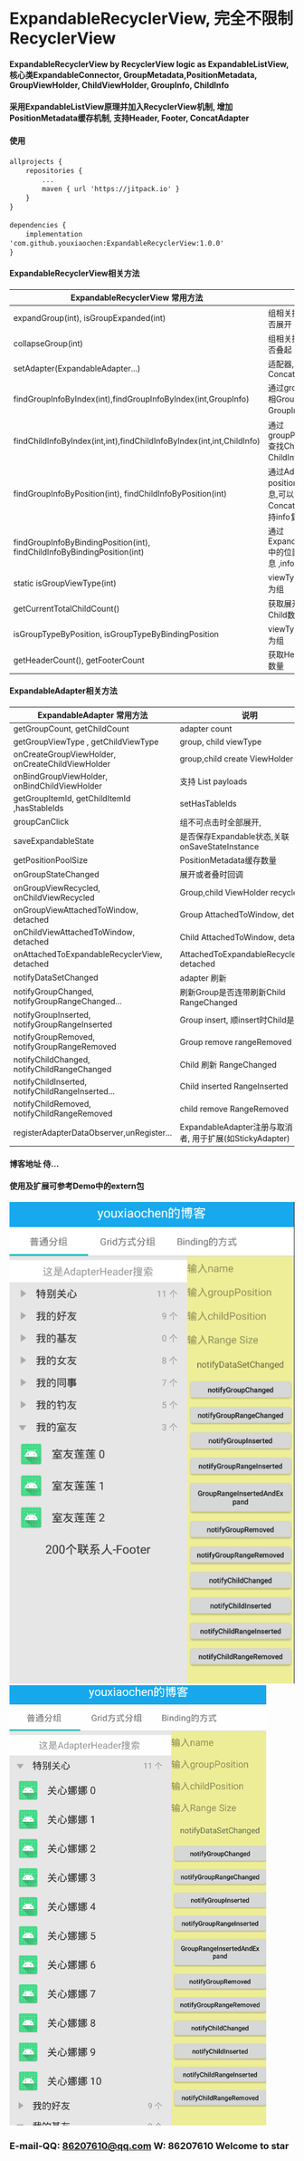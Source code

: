 # ExpandableRecyclerView, 完全不限制RecyclerView
#### ExpandableRecyclerView by RecyclerView logic as ExpandableListView, 核心类ExpandableConnector, GroupMetadata,PositionMetadata, GroupViewHolder, ChildViewHolder, GroupInfo, ChildInfo
#### 采用ExpandableListView原理并加入RecyclerView机制, 增加PositionMetadata缓存机制, 支持Header, Footer, ConcatAdapter

#### 使用
```
allprojects {
    repositories {
        ...
        maven { url 'https://jitpack.io' }
    }  
}

dependencies {
	implementation 'com.github.youxiaochen:ExpandableRecyclerView:1.0.0'
}
```

#### ExpandableRecyclerView相关方法

| ExpandableRecyclerView 常用方法                                              | 说明                                                 |
|--------------------------------------------------------------------------|----------------------------------------------------|
| expandGroup(int), isGroupExpanded(int)                                   | 组相关操作 展开,  是否展开                                    |
| collapseGroup(int)                                                       | 组相关操作 叠起, 是否叠起                                     |
| setAdapter(ExpandableAdapter...)                                         | 适配器,支持ConcatAdapter                                |
| findGroupInfoByIndex(int),findGroupInfoByIndex(int,GroupInfo)            | 通过groupPos查找相GroupInfo, GroupInfo查找复用              |
| findChildInfoByIndex(int,int),findChildInfoByIndex(int,int,ChildInfo)    | 通过groupPos,childPos查找ChildInfo, ChildInfo复用        |
| findGroupInfoByPosition(int), findChildInfoByPosition(int)               | 通过Adapter position查找相关信息,可以是ConcatAdapter 支持info复用 |
| findGroupInfoByBindingPosition(int), findChildInfoByBindingPosition(int) | 通过ExpandableAdapter中的位置查找相关信息  ,info复用             |
| static isGroupViewType(int)                                              | viewType类型是否为组                                     |
| getCurrentTotalChildCount()                                              | 获取展开的所有Child数量                                     |
| isGroupTypeByPosition, isGroupTypeByBindingPosition                      | viewType类型是否为组                                     |
| getHeaderCount(), getFooterCount                                         | 获取Header,Footer数量                                  |

#### ExpandableAdapter相关方法

| ExpandableAdapter 常用方法                           | 说明                                               |
|--------------------------------------------------|--------------------------------------------------|
| getGroupCount, getChildCount                     | adapter count                                    |
| getGroupViewType , getChildViewType              | group, child viewType                            |
| onCreateGroupViewHolder, onCreateChildViewHolder | group,child create ViewHolder                    |
| onBindGroupViewHolder, onBindChildViewHolder     | 支持 List<Object> payloads                         |
| getGroupItemId, getChildItemId ,hasStableIds     | setHasTableIds                                   |
| groupCanClick                                    | 组不可点击时全部展开,                                      |
| saveExpandableState                              | 是否保存Expandable状态,关联onSaveStateInstance           |
| getPositionPoolSize                              | PositionMetadata缓存数量                             |
| onGroupStateChanged                              | 展开或者叠时回调                                         |
| onGroupViewRecycled,  onChildViewRecycled        | Group,child ViewHolder recycler                  |
| onGroupViewAttachedToWindow,  detached           | Group AttachedToWindow,  detached                |
| onChildViewAttachedToWindow,  detached           | Child AttachedToWindow,  detached                |
| onAttachedToExpandableRecyclerView,  detached    | AttachedToExpandableRecyclerView, detached       |
| notifyDataSetChanged                             | adapter 刷新                                       |
| notifyGroupChanged, notifyGroupRangeChanged...   | 刷新Group是否连带刷新Child     RangeChanged              |
| notifyGroupInserted,  notifyGroupRangeInserted   | Group insert, 顺insert时Child是否展开                  |
| notifyGroupRemoved,  notifyGroupRangeRemoved     | Group remove      rangeRemoved                   |
| notifyChildChanged,  notifyChildRangeChanged     | Child 刷新     RangeChanged                        |
| notifyChildInserted, notifyChildRangeInserted... | Child inserted    RangeInserted                  |
| notifyChildRemoved,  notifyChildRangeRemoved     | child remove      RangeRemoved                   |
| registerAdapterDataObserver,unRegister...        | ExpandableAdapter注册与取消 观察者, 用于扩展(如StickyAdapter) |

#### 博客地址  侍...






#### 使用及扩展可参考Demo中的extern包
![image](image-and-apk/demo0.png)
![image](image-and-apk/demo1.gif)

### E-mail-QQ: 86207610@qq.com  W: 86207610   Welcome to star